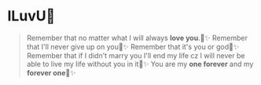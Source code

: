 # ILuvU💞

> Remember that no matter what I will always **love you**.💞✨️
> Remember that I'll never give up on you💞✨️
> Remember that it's you or god💞✨️
> Remember that if I didn't marry you I'll end my life cz I will never be able to live my life without you in it💞✨️
> You are my **one forever** and my **forever one**💞✨️

